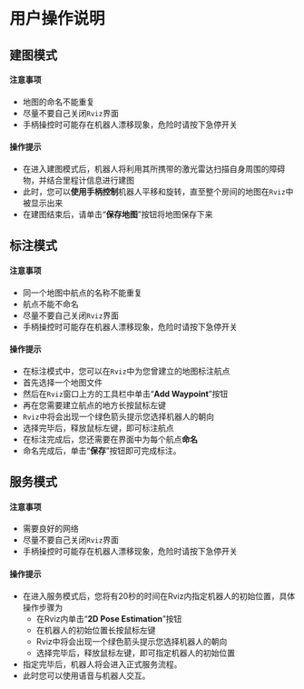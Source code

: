 # 用户操作说明

## 建图模式

#### 注意事项

+ 地图的命名不能重复
+ 尽量不要自己关闭`Rviz`界面
+ 手柄操控时可能存在机器人漂移现象，危险时请按下急停开关

#### 操作提示

+ 在进入建图模式后，机器人将利用其所携带的激光雷达扫描自身周围的障碍物，并结合里程计信息进行建图
+ 此时，您可以**使用手柄控制**机器人平移和旋转，直至整个房间的地图在`Rviz`中被显示出来
+ 在建图结束后，请单击“**保存地图**”按钮将地图保存下来

## 标注模式

#### 注意事项

+ 同一个地图中航点的名称不能重复
+ 航点不能不命名
+ 尽量不要自己关闭`Rviz`界面
+ 手柄操控时可能存在机器人漂移现象，危险时请按下急停开关

#### 操作提示

+ 在标注模式中，您可以在`Rviz`中为您曾建立的地图标注航点
+ 首先选择一个地图文件
+ 然后在`Rviz`窗口上方的工具栏中单击“**Add Waypoint**”按钮
+ 再在您需要建立航点的地方长按鼠标左键
+ `Rviz`中将会出现一个绿色箭头提示您选择机器人的朝向
+ 选择完毕后，释放鼠标左键，即可标注航点
+ 在标注完成后，您还需要在界面中为每个航点**命名**
+ 命名完成后，单击“**保存**”按钮即可完成标注。

## 服务模式

#### 注意事项

+ 需要良好的网络
+ 尽量不要自己关闭`Rviz`界面
+ 手柄操控时可能存在机器人漂移现象，危险时请按下急停开关

#### 操作提示

+ 在进入服务模式后，您将有20秒的时间在Rviz内指定机器人的初始位置，具体操作步骤为
  + 在Rviz内单击“**2D Pose Estimation**”按钮
  + 在机器人的初始位置长按鼠标左键
  + Rviz中将会出现一个绿色箭头提示您选择机器人的朝向
  + 选择完毕后，释放鼠标左键，即可指定机器人的初始位置
+ 指定完毕后，机器人将会进入正式服务流程。
+ 此时您可以使用语音与机器人交互。

